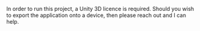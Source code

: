 In order to run this project, a Unity 3D licence is required. Should you wish to export the application onto a device, then please reach out and I can help.

